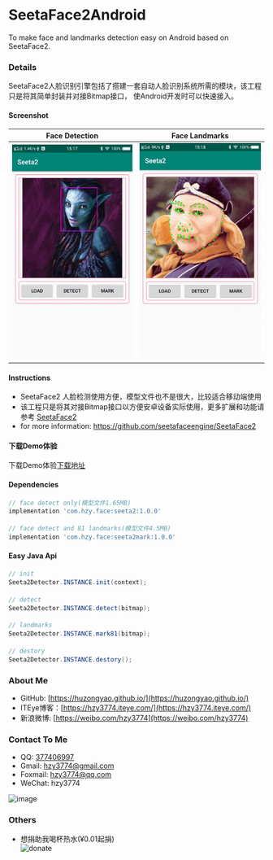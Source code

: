 # SeetaFace2Android
To make face and landmarks detection easy on Android based on SeetaFace2.

### Details
SeetaFace2人脸识别引擎包括了搭建一套自动人脸识别系统所需的模块，该工程只是将其简单封装并对接Bitmap接口，
使Android开发时可以快速接入。

#### Screenshot
|  Face Detection | Face Landmarks |
| ------------ | -------------- |
|![pic](https://github.com/hzy3774/SeetaFace2Android/blob/master/misc/demo1.png?raw=true)|![pic](https://github.com/hzy3774/SeetaFace2Android/blob/master/misc/demo2.png?raw=true)|

#### Instructions
* SeetaFace2 人脸检测使用方便，模型文件也不是很大，比较适合移动端使用
* 该工程只是将其对接Bitmap接口以方便安卓设备实际使用，更多扩展和功能请参考
  [SeetaFace2](https://github.com/seetafaceengine/SeetaFace2)
* for more information: https://github.com/seetafaceengine/SeetaFace2

#### 下载Demo体验
下载Demo体验[下载地址](https://github.com/hzy3774/SeetaFace2Android/releases/latest)

#### Dependencies
``` gradle
// face detect only(模型文件1.65MB)
implementation 'com.hzy.face:seeta2:1.0.0'

// face detect and 81 landmarks(模型文件4.5MB)
implementation 'com.hzy.face:seeta2mark:1.0.0'
```

#### Easy Java Api
``` java
// init
Seeta2Detector.INSTANCE.init(context);

// detect
Seeta2Detector.INSTANCE.detect(bitmap);

// landmarks
Seeta2Detector.INSTANCE.mark81(bitmap);

// destory
Seeta2Detector.INSTANCE.destory();
```

### About Me
 * GitHub: [https://huzongyao.github.io/](https://huzongyao.github.io/)
 * ITEye博客：[https://hzy3774.iteye.com/](https://hzy3774.iteye.com/)
 * 新浪微博: [https://weibo.com/hzy3774](https://weibo.com/hzy3774)

### Contact To Me
 * QQ: [377406997](https://wpa.qq.com/msgrd?v=3&uin=377406997&site=qq&menu=yes)
 * Gmail: [hzy3774@gmail.com](mailto:hzy3774@gmail.com)
 * Foxmail: [hzy3774@qq.com](mailto:hzy3774@qq.com)
 * WeChat: hzy3774

 ![image](https://raw.githubusercontent.com/hzy3774/AndroidP7zip/master/misc/wechat.png)

### Others
 * 想捐助我喝杯热水(¥0.01起捐)</br>
 ![donate](https://github.com/huzongyao/JChineseChess/blob/master/misc/donate.png?raw=true)